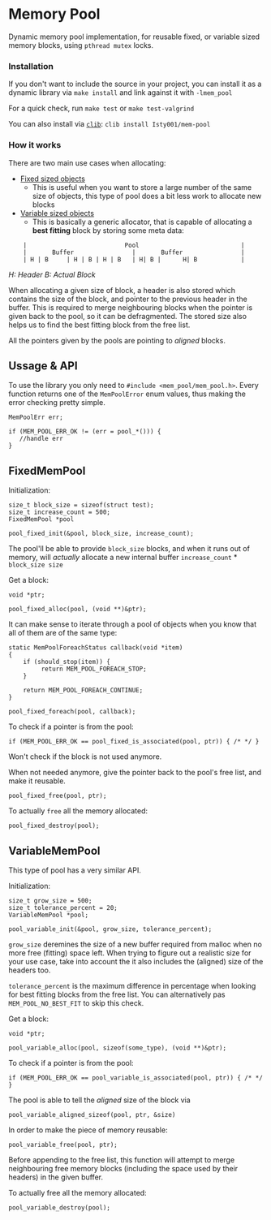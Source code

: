 # Memory Pool

Dynamic memory pool implementation, for reusable fixed, or variable sized memory blocks, using `pthread mutex` locks.

### Installation

If you don't want to include the source in your project, you can install it as a dynamic library via `make install` and link against it with `-lmem_pool`

For a quick check, run `make test` or `make test-valgrind` 

You can also install via [`clib`](https://github.com/clibs/clib): `clib install Isty001/mem-pool`

### How it works

There are two main use cases when allocating:
* [Fixed sized objects](#fixed-pool)
    * This is useful when you want to store a large number of the same size of objects, this type of pool does a bit less work to allocate new blocks
* [Variable sized objects](#variable-pool)
    * This is basically a generic allocator, that is capable of allocating a **best fitting** block by storing some meta data:
```
    |                           Pool                            |
    |       Buffer                |       Buffer                |
    | H | B     | H | B | H | B   | H| B |      H| B            |
```
*H: Header 
B: Actual Block*

When allocating a given size of block, a header is also stored which contains the size of the block, and pointer to the previous header in the buffer. This is required to merge neighbouring blocks when the pointer is given back to the pool, so it can be defragmented. The stored size also helps us to find the best fitting block from the free list.

All the pointers given by the pools are pointing to *aligned* blocks.

## Ussage & API

To use the library you only need to `#include <mem_pool/mem_pool.h>`. Every function returns one of the `MemPoolError` enum values, thus making the error checking pretty simple.

```
MemPoolErr err;

if (MEM_POOL_ERR_OK != (err = pool_*())) {
   //handle err
}
```

## <a name="fixed-pool">FixedMemPool</a>

Initialization:

```
size_t block_size = sizeof(struct test);
size_t increase_count = 500;
FixedMemPool *pool

pool_fixed_init(&pool, block_size, increase_count);
```

The pool'll be able to provide `block_size` blocks, and when it runs out of memory, will *actually* allocate a new internal buffer `increase_count` * `block_size size`


Get a block:

```
void *ptr;

pool_fixed_alloc(pool, (void **)&ptr);
```

It can make sense to iterate through a pool of objects when you know that all of them are of the same type:

```
static MemPoolForeachStatus callback(void *item)
{
    if (should_stop(item)) {
         return MEM_POOL_FOREACH_STOP;
    }

    return MEM_POOL_FOREACH_CONTINUE;
}

pool_fixed_foreach(pool, callback);
```

To check if a pointer is from the pool:

```
if (MEM_POOL_ERR_OK == pool_fixed_is_associated(pool, ptr)) { /* */ }
```
Won't check if the block is not used anymore.


When not needed anymore, give the pointer back to the pool's free list, and make it reusable. 

```
pool_fixed_free(pool, ptr);
```

To actually `free` all the memory allocated:

```
pool_fixed_destroy(pool);
```

## <a name="variable-pool">VariableMemPool</a>

This type of pool has a very similar API.

Initialization:

```
size_t grow_size = 500; 
size_t tolerance_percent = 20;
VariableMemPool *pool;

pool_variable_init(&pool, grow_size, tolerance_percent);
```
`grow_size` deremines the size of a new buffer required from malloc when no more free (fitting) space left. When trying to figure out a realistic size for your use case, take into account the it also includes the (aligned) size of the headers too.

`tolerance_percent` is the maximum difference in percentage when looking for best fitting blocks from the free list. You can alternatively pas `MEM_POOL_NO_BEST_FIT` to skip this check.


Get a block:

```
void *ptr;

pool_variable_alloc(pool, sizeof(some_type), (void **)&ptr);
```

To check if a pointer is from the pool:

```
if (MEM_POOL_ERR_OK == pool_variable_is_associated(pool, ptr)) { /* */ }
```

The pool is able to tell the *aligned* size of the block via 
```
pool_variable_aligned_sizeof(pool, ptr, &size)
```

In order to make the piece of memory reusable:

```
pool_variable_free(pool, ptr);
```
Before appending to the free list, this function will attempt to merge neighbouring free memory blocks (including the space used by their headers) in the given buffer.

To actually free all the memory allocated:

```
pool_variable_destroy(pool);
```
